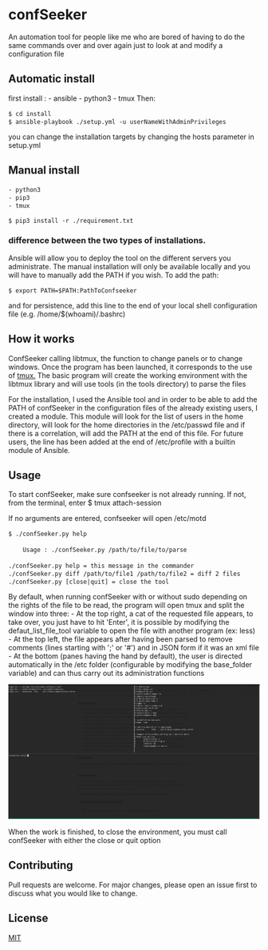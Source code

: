 # confSeeker
An automation tool for people like me who are bored of having to do the same commands over and over again just to look at and modify a configuration file

## Automatic install
first install :
	- ansible
	- python3
	- tmux
Then:
```
$ cd install
$ ansible-playbook ./setup.yml -u userNameWithAdminPrivileges
```

you can change the installation targets by changing the hosts parameter in setup.yml


## Manual install
	- python3
	- pip3
	- tmux

```
$ pip3 install -r ./requirement.txt
```

### difference between the two types of installations.

Ansible will allow you to deploy the tool on the different servers you administrate.
The manual installation will only be available locally and you will have to manually add the PATH if you wish.
To add the path:

```
$ export PATH=$PATH:PathToConfseeker
```
and for persistence, add this line to the end of your local shell configuration file (e.g. /home/$(whoami)/.bashrc)

## How it works

ConfSeeker calling libtmux, the function to change panels or to change windows. Once the program has been launched, it corresponds to the use of [tmux.](https://tmuxcheatsheet.com/)
The basic program will create the working environment with the libtmux library and will use tools (in the tools directory) to parse the files

For the installation, I used the Ansible tool and in order to be able to add the PATH of confSeeker in the configuration files of the already existing users, I created a module.
This module will look for the list of users in the home directory, will look for the home directories in the /etc/passwd file and if there is a correlation, will add the PATH at the end of this file.
For future users, the line has been added at the end of /etc/profile with a builtin module of Ansible.

## Usage

To start confSeeker, make sure confseeker is not already running.
If not, from the terminal, enter $ tmux attach-session

If no arguments are entered, confseeker will open /etc/motd

```
$ ./confSeeker.py help

	Usage : ./confSeeker.py /path/to/file/to/parse

./confSeeker.py help = this message in the commander
./confSeeker.py diff /path/to/file1 /path/to/file2 = diff 2 files
./confSeeker.py [close|quit] = close the tool
```

By default, when running confSeeker with or without sudo depending on the rights of the file to be read, the program will open tmux and split the window into three:
    - At the top right, a cat of the requested file appears, to take over, you just have to hit 'Enter', it is possible by modifying the defaut_list_file_tool variable to open the file with another program (ex: less)
    - At the top left, the file appears after having been parsed to remove comments (lines starting with ';' or '#') and in JSON form if it was an xml file
    - At the bottom (panes having the hand by default), the user is directed automatically in the /etc folder (configurable by modifying the base_folder variable) and can thus carry out its administration functions

![alt text](https://github.com/cybermeme/confSeeker/raw/devel/src/capture1.png "screen shot")

When the work is finished, to close the environment, you must call confSeeker with either the close or quit option

## Contributing
Pull requests are welcome. For major changes, please open an issue first to discuss what you would like to change.

## License
[MIT](https://choosealicense.com/licenses/mit/)